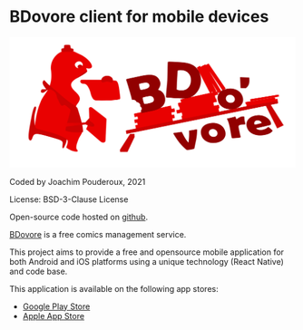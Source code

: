 # BDovore client for mobile devices

![BDovore](assets/logo_v2.png)

Coded by Joachim Pouderoux, 2021

License: BSD-3-Clause License

Open-source code hosted on [github](https://github.com/jpouderoux/bdovore).

[BDovore](https://www.bdovore.com) is a free comics management service.

This project aims to provide a free and opensource mobile application for both Android and iOS platforms using a unique technology (React Native) and code base.

This application is available on the following app stores:
 - [Google Play Store](https://play.google.com/store/apps/details?id=com.PaulOlivier.bdovore)
 - [Apple App Store](https://apps.apple.com/fr/app/bdovore/id1519677181)
